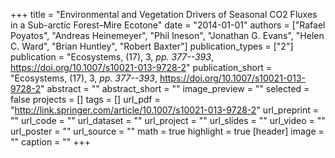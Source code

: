 +++
title = "Environmental and Vegetation Drivers of Seasonal CO2 Fluxes in a Sub-arctic Forest–Mire Ecotone"
date = "2014-01-01"
authors = ["Rafael Poyatos", "Andreas Heinemeyer", "Phil Ineson", "Jonathan G. Evans", "Helen C. Ward", "Brian Huntley", "Robert Baxter"]
publication_types = ["2"]
publication = "Ecosystems, (17), 3, _pp. 377--393_, https://doi.org/10.1007/s10021-013-9728-2"
publication_short = "Ecosystems, (17), 3, _pp. 377--393_, https://doi.org/10.1007/s10021-013-9728-2"
abstract = ""
abstract_short = ""
image_preview = ""
selected = false
projects = []
tags = []
url_pdf = "http://link.springer.com/article/10.1007/s10021-013-9728-2"
url_preprint = ""
url_code = ""
url_dataset = ""
url_project = ""
url_slides = ""
url_video = ""
url_poster = ""
url_source = ""
math = true
highlight = true
[header]
image = ""
caption = ""
+++
